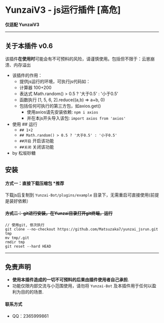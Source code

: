 # YunzaiV3 - js运行插件 [高危]

**仅适配 YunzaiV3**

****

## 关于本插件 v0.6
该插件**在使用时**可能会有不可预料的风险，请谨慎使用。包括但不限于：云崽崩溃、内存溢出
  - 该插件的作用：
      - 提供js运行的环境，可执行js代码如： 
      - 计算器       100+200
      - 表达式       Math.random() > 0.5 ? '大于0.5' : '小于0.5'
      - 函数执行     [1, 5, 6, 2].reduce((a,b) => a+b, 0)
      - 包括任何可执行的第三方包，如axios.get()
          - 使用axios请先安装依赖: `npm i axios`
          - 并在本js开头导入该包: `import axios from 'axios'`
 - 使用 ## 运行
      - `## 1+2`
      - `## Math.random() > 0.5 ? '大于0.5' : '小于0.5'`
      - `##开启` 开启该功能
      - `##关闭` 关闭该功能
 - by 松坂砂糖

## 安装

#### 方式一：直接下载压缩包 *推荐

下载js后复制到 `Yunzai-Bot/plugins/example` 目录下，无需重启可直接使用(前提是装好依赖）


#### ~~方式二： git进行安装，在Yunzai目录打开git终端，运行~~

```git
// 使用git, 依次执行
git clone --no-checkout https://github.com/Matsuzaka7/yunzai_jsrun.git tmp
mv tmp/.git
rmdir tmp
git reset --hard HEAD
```

****

##  免责声明

- **使用本插件造成的一切不可预料的后果由插件使用者自己承担**.
- 功能仅限内部交流与小范围使用，请勿将 `Yunzai-Bot` 及本插件用于任何以盈利为目的的场景.


####  联系方式

- QQ：2365999861
